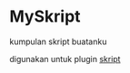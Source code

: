 # MySkript
kumpulan skript buatanku

digunakan untuk plugin <a href="https://www.spigotmc.org/resources/skript.114544/">skript<a>
